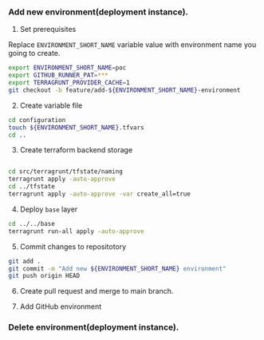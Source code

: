 

### Add new environment(deployment instance).

1. Set prerequisites

Replace `ENVIRONMENT_SHORT_NAME` variable value with environment name you going to create.

```bash
export ENVIRONMENT_SHORT_NAME=poc
export GITHUB_RUNNER_PAT=***
export TERRAGRUNT_PROVIDER_CACHE=1
git checkout -b feature/add-${ENVIRONMENT_SHORT_NAME}-environment
```

2. Create variable file

```bash
cd configuration
touch ${ENVIRONMENT_SHORT_NAME}.tfvars
cd ..
```

3. Create terraform backend storage

```bash

cd src/terragrunt/tfstate/naming
terragrunt apply -auto-approve
cd ../tfstate
terragrunt apply -auto-approve -var create_all=true
```

4. Deploy `base` layer

```bash
cd ../../base
terragrunt run-all apply -auto-approve
```

5. Commit changes to repositotory

```bash
git add .
git commit -m "Add new ${ENVIRONMENT_SHORT_NAME} environment"
git push origin HEAD
```

6. Create pull request and merge to main branch.

7. Add GitHub environment

### Delete environment(deployment instance).